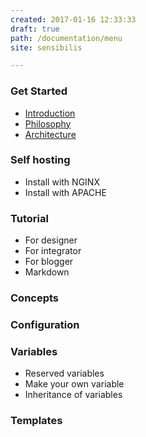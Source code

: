 ```yaml
---
created: 2017-01-16 12:33:33
draft: true
path: /documentation/menu
site: sensibilis

---
```



### Get Started

- [Introduction](/documentation)
- [Philosophy](/documentation/philosophy)
- [Architecture](/documentation/architecture)

### Self hosting

- Install with NGINX
- Install with APACHE

### Tutorial

- For designer
- For integrator
- For blogger
- Markdown

### Concepts
### Configuration
### Variables

- Reserved variables
- Make your own variable
- Inheritance of variables

### Templates
